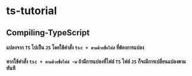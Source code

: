 # ts-tutorial

## Compiling-TypeScript

#### แปลงจาก `TS` ไปเป็น `JS` โดยใช้คำสั่ง `tsc + ตามด้วยชื่อไฟล์` ที่ต้องการแปลง

#### หากใช้คำสั่ง `tsc + ตามด้วยชื่อไฟล์ -w` ถ้ามีการแปลงที่ไฟล์ `TS` ไฟล์ `JS` ก็จะมีการเปลี่ยนแปลงตามทันที
